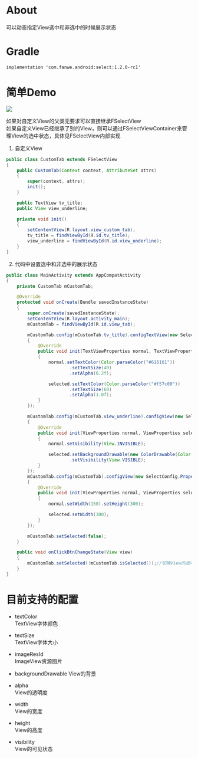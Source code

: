 # About
可以动态指定View选中和非选中的时候展示状态

# Gradle
`implementation 'com.fanwe.android:select:1.2.0-rc1'`

# 简单Demo
![](http://thumbsnap.com/i/mYc3jx69.gif?0915)<br>

如果对自定义View的父类无要求可以直接继承FSelectView<br>
如果自定义View已经继承了别的View，则可以通过FSelectViewContainer来管理View的选中状态，具体见FSelectView内部实现<br>

1. 自定义View
```java
public class CustomTab extends FSelectView
{
    public CustomTab(Context context, AttributeSet attrs)
    {
        super(context, attrs);
        init();
    }

    public TextView tv_title;
    public View view_underline;

    private void init()
    {
        setContentView(R.layout.view_custom_tab);
        tv_title = findViewById(R.id.tv_title);
        view_underline = findViewById(R.id.view_underline);
    }
}
```
2. 代码中设置选中和非选中的展示状态
```java
public class MainActivity extends AppCompatActivity
{
    private CustomTab mCustomTab;

    @Override
    protected void onCreate(Bundle savedInstanceState)
    {
        super.onCreate(savedInstanceState);
        setContentView(R.layout.activity_main);
        mCustomTab = findViewById(R.id.view_tab);

        mCustomTab.config(mCustomTab.tv_title).configTextView(new SelectConfig.PropertiesIniter<TextViewProperties>()
        {
            @Override
            public void init(TextViewProperties normal, TextViewProperties selected)
            {
                normal.setTextColor(Color.parseColor("#616161"))
                        .setTextSize(40)
                        .setAlpha(0.2f);

                selected.setTextColor(Color.parseColor("#f57c00"))
                        .setTextSize(60)
                        .setAlpha(1.0f);
            }
        });

        mCustomTab.config(mCustomTab.view_underline).configView(new SelectConfig.PropertiesIniter<ViewProperties>()
        {
            @Override
            public void init(ViewProperties normal, ViewProperties selected)
            {
                normal.setVisibility(View.INVISIBLE);

                selected.setBackgroundDrawable(new ColorDrawable(Color.parseColor("#f57c00")))
                        .setVisibility(View.VISIBLE);
            }
        });
        mCustomTab.config(mCustomTab).configView(new SelectConfig.PropertiesIniter<ViewProperties>()
        {
            @Override
            public void init(ViewProperties normal, ViewProperties selected)
            {
                normal.setWidth(150).setHeight(300);

                selected.setWidth(300);
            }
        });

        mCustomTab.setSelected(false);
    }

    public void onClickBtnChangeState(View view)
    {
        mCustomTab.setSelected(!mCustomTab.isSelected());//切换View的选中状态
    }
}
```
# 目前支持的配置
* textColor       
TextView字体颜色

* textSize        
TextView字体大小

* imageResId      
ImageView资源图片

* backgroundDrawable
View的背景

* alpha           
View的透明度

* width           
View的宽度

* height          
View的高度

* visibility      
View的可见状态
